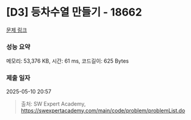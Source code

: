 # [D3] 등차수열 만들기 - 18662 

[문제 링크](https://swexpertacademy.com/main/code/problem/problemDetail.do?contestProbId=AYo-e9EKmGoDFAQI) 

### 성능 요약

메모리: 53,376 KB, 시간: 61 ms, 코드길이: 625 Bytes

### 제출 일자

2025-05-10 20:57



> 출처: SW Expert Academy, https://swexpertacademy.com/main/code/problem/problemList.do